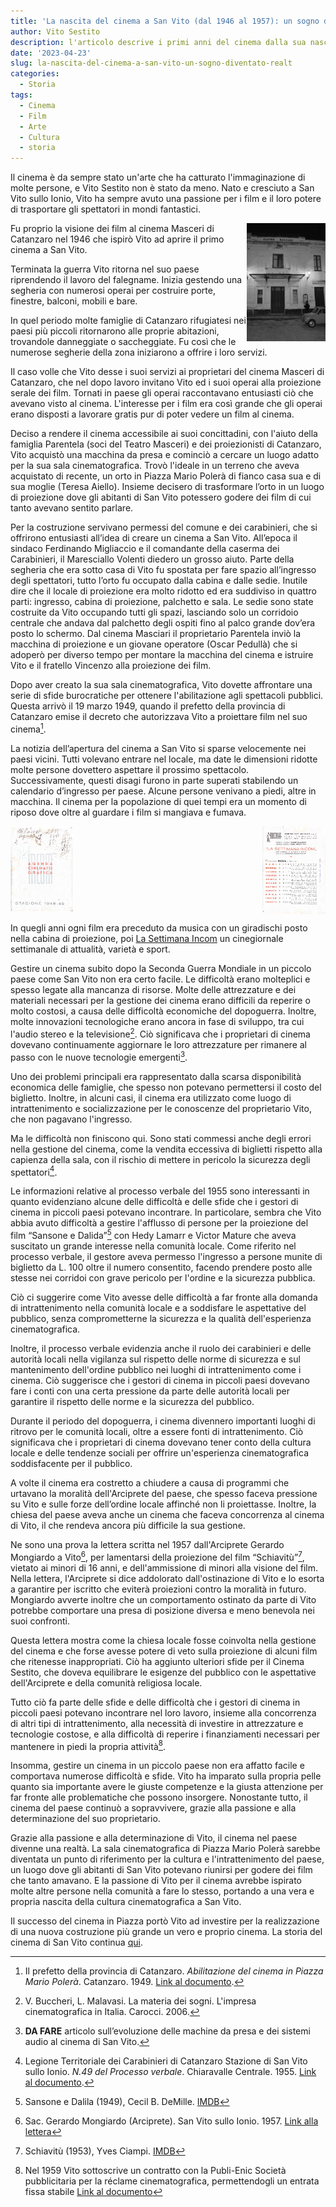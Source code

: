 ```yaml
---
title: 'La nascita del cinema a San Vito (dal 1946 al 1957): un sogno diventato realtà'
author: Vito Sestito
description: l'articolo descrive i primi anni del cinema dalla sua nascita agli anni dei suoi primi successi
date: '2023-04-23'
slug: la-nascita-del-cinema-a-san-vito-un-sogno-diventato-realt
categories:
  - Storia
tags:
  - Cinema
  - Film
  - Arte
  - Cultura
  - storia
---
```


Il cinema è da sempre stato un'arte che ha catturato l'immaginazione di molte persone, e Vito Sestito non è stato da meno. Nato e cresciuto a San Vito sullo Ionio, Vito ha sempre avuto una passione per i film e il loro potere di trasportare gli spettatori in mondi fantastici.

<img src="images/Masceri.JPG" alt="Teatro Masceri Catanzaro" style="max-width:25%;min-width:25%;float: right;"/>

Fu proprio la visione dei film al cinema Masceri di Catanzaro nel 1946 che ispirò Vito ad aprire il primo cinema a San Vito.

Terminata la guerra Vito ritorna nel suo paese riprendendo il lavoro del falegname. Inizia gestendo una segheria con numerosi operai per costruire porte, finestre, balconi, mobili e bare.

In quel periodo molte famiglie di Catanzaro rifugiatesi nei paesi più piccoli ritornarono alle proprie abitazioni, trovandole danneggiate o saccheggiate. Fu così che le numerose segherie della zona iniziarono a offrire i loro servizi.

Il caso volle che Vito desse i suoi servizi ai proprietari del cinema Masceri di Catanzaro, che nel dopo lavoro invitano Vito ed i suoi operai alla proiezione serale dei film. Tornati in paese gli operai raccontavano entusiasti ciò che avevano visto al cinema. L'interesse per i film era così grande che gli operai erano disposti a lavorare gratis pur di poter vedere un film al cinema.

Deciso a rendere il cinema accessibile ai suoi concittadini, con l'aiuto della famiglia Parentela (soci del Teatro Masceri) e dei proiezionisti di Catanzaro, Vito acquistò una macchina da presa e cominciò a cercare un luogo adatto per la sua sala cinematografica. Trovò l'ideale in un terreno che aveva acquistato di recente, un orto in Piazza Mario Polerà di fianco casa sua e di sua moglie (Teresa Aiello). Insieme decisero di trasformare l’orto in un luogo di proiezione dove gli abitanti di San Vito potessero godere dei film di cui tanto avevano sentito parlare.

Per la costruzione servivano permessi del comune e dei carabinieri, che si offrirono entusiasti all’idea di creare un cinema a San Vito. All’epoca il sindaco Ferdinando Migliaccio e il comandante della caserma dei Carabinieri, il Maresciallo Volenti diedero un grosso aiuto. Parte della segheria che era sotto casa di Vito fu spostata per fare spazio all’ingresso degli spettatori, tutto l’orto fu occupato dalla cabina e dalle sedie. Inutile dire che il locale di proiezione era molto ridotto ed era suddiviso in quattro parti: ingresso, cabina di proiezione, palchetto e sala. Le sedie sono state costruite da Vito occupando tutti gli spazi, lasciando solo un corridoio centrale che andava dal palchetto degli ospiti fino al palco grande dov’era posto lo schermo. Dal cinema Masciari il proprietario Parentela inviò la macchina di proiezione e un giovane operatore (Oscar Pedullà) che si adoperò per diverso tempo per montare la macchina del cinema e istruire Vito e il fratello Vincenzo alla proiezione dei film.

Dopo aver creato la sua sala cinematografica, Vito dovette affrontare una serie di sfide burocratiche per ottenere l'abilitazione agli spettacoli pubblici. Questa arrivò il 19 marzo 1949, quando il prefetto della provincia di Catanzaro emise il decreto che autorizzava Vito a proiettare film nel suo cinema[^1].

La notizia dell’apertura del cinema a San Vito si sparse velocemente nei paesi vicini. Tutti volevano entrare nel locale, ma date le dimensioni ridotte molte persone dovettero aspettare il prossimo spettacolo. Successivamente, questi disagi furono in parte superati stabilendo un calendario d’ingresso per paese. Alcune persone venivano a piedi, altre in macchina. Il cinema per la popolazione di quei tempi era un momento di riposo dove oltre al guardare i film si mangiava e fumava.

<img src="images/la_settimana_incam.jpg" alt="Copertina della settimana Incam" style="max-width:20%;min-width:20%;float: right"/>
<img src="images/1949IncamAgendaCinematoGrafica1.jpg" alt="1949 Incam Agenda Cinematografica" style="max-width:20%;min-width:20%;"/>

In quegli anni ogni film era preceduto da musica con un giradischi posto nella cabina di proiezione, poi [La Settimana Incom](https://www.archivioluce.com/la-settimana-incom/) un cinegiornale settimanale di attualità, varietà e sport.

Gestire un cinema subito dopo la Seconda Guerra Mondiale in un piccolo paese come San Vito non era certo facile. Le difficoltà erano molteplici e spesso legate alla mancanza di risorse. Molte delle attrezzature e dei materiali necessari per la gestione dei cinema erano difficili da reperire o molto costosi, a causa delle difficoltà economiche del dopoguerra. Inoltre, molte innovazioni tecnologiche erano ancora in fase di sviluppo, tra cui l'audio stereo e la televisione[^2]. Ciò significava che i proprietari di cinema dovevano continuamente aggiornare le loro attrezzature per rimanere al passo con le nuove tecnologie emergenti[^3].

Uno dei problemi principali era rappresentato dalla scarsa disponibilità economica delle famiglie, che spesso non potevano permettersi il costo del biglietto. Inoltre, in alcuni casi, il cinema era utilizzato come luogo di intrattenimento e socializzazione per le conoscenze del proprietario Vito, che non pagavano l'ingresso.

Ma le difficoltà non finiscono qui. Sono stati commessi anche degli errori nella gestione del cinema, come la vendita eccessiva di biglietti rispetto alla capienza della sala, con il rischio di mettere in pericolo la sicurezza degli spettatori[^4].

Le informazioni relative al processo verbale del 1955 sono interessanti in quanto evidenziano alcune delle difficoltà e delle sfide che i gestori di cinema in piccoli paesi potevano incontrare. In particolare, sembra che Vito abbia avuto difficoltà a gestire l'afflusso di persone per la proiezione del film “Sansone e Dalida”[^5] con Hedy Lamarr e Victor Mature che aveva suscitato un grande interesse nella comunità locale. Come riferito nel processo verbale, il gestore aveva permesso l'ingresso a persone munite di biglietto da L. 100 oltre il numero consentito, facendo prendere posto alle stesse nei corridoi con grave pericolo per l'ordine e la sicurezza pubblica.

Ciò ci suggerire come Vito avesse delle difficoltà a far fronte alla domanda di intrattenimento nella comunità locale e a soddisfare le aspettative del pubblico, senza comprometterne la sicurezza e la qualità dell'esperienza cinematografica.

Inoltre, il processo verbale evidenzia anche il ruolo dei carabinieri e delle autorità locali nella vigilanza sul rispetto delle norme di sicurezza e sul mantenimento dell'ordine pubblico nei luoghi di intrattenimento come i cinema. Ciò suggerisce che i gestori di cinema in piccoli paesi dovevano fare i conti con una certa pressione da parte delle autorità locali per garantire il rispetto delle norme e la sicurezza del pubblico.

Durante il periodo del dopoguerra, i cinema divennero importanti luoghi di ritrovo per le comunità locali, oltre a essere fonti di intrattenimento. Ciò significava che i proprietari di cinema dovevano tener conto della cultura locale e delle tendenze sociali per offrire un'esperienza cinematografica soddisfacente per il pubblico.

A volte il cinema era costretto a chiudere a causa di programmi che urtavano la moralità dell'Arciprete del paese, che spesso faceva pressione su Vito e sulle forze dell’ordine locale affinché non li proiettasse. Inoltre, la chiesa del paese aveva anche un cinema che faceva concorrenza al cinema di Vito, il che rendeva ancora più difficile la sua gestione.

Ne sono una prova la lettera scritta nel 1957 dall'Arciprete Gerardo Mongiardo a Vito[^6], per lamentarsi della proiezione del film “Schiavitù”[^7], vietato ai minori di 16 anni, e dell'ammissione di minori alla visione del film. Nella lettera, l'Arciprete si dice addolorato dall'ostinazione di Vito e lo esorta a garantire per iscritto che eviterà proiezioni contro la moralità in futuro. Mongiardo avverte inoltre che un comportamento ostinato da parte di Vito potrebbe comportare una presa di posizione diversa e meno benevola nei suoi confronti.

Questa lettera mostra come la chiesa locale fosse coinvolta nella gestione del cinema e che forse avesse potere di veto sulla proiezione di alcuni film che ritenesse inappropriati. Ciò ha aggiunto ulteriori sfide per il Cinema Sestito, che doveva equilibrare le esigenze del pubblico con le aspettative dell'Arciprete e della comunità religiosa locale.

Tutto ciò fa parte delle sfide e delle difficoltà che i gestori di cinema in piccoli paesi potevano incontrare nel loro lavoro, insieme alla concorrenza di altri tipi di intrattenimento, alla necessità di investire in attrezzature e tecnologie costose, e alla difficoltà di reperire i finanziamenti necessari per mantenere in piedi la propria attività[^8].

Insomma, gestire un cinema in un piccolo paese non era affatto facile e comportava numerose difficoltà e sfide. Vito ha imparato sulla propria pelle quanto sia importante avere le giuste competenze e la giusta attenzione per far fronte alle problematiche che possono insorgere. Nonostante tutto, il cinema del paese continuò a sopravvivere, grazie alla passione e alla determinazione del suo proprietario.

Grazie alla passione e alla determinazione di Vito, il cinema nel paese divenne una realtà. La sala cinematografica di Piazza Mario Polerà sarebbe diventata un punto di riferimento per la cultura e l'intrattenimento del paese, un luogo dove gli abitanti di San Vito potevano riunirsi per godere dei film che tanto amavano. E la passione di Vito per il cinema avrebbe ispirato molte altre persone nella comunità a fare lo stesso, portando a una vera e propria nascita della cultura cinematografica a San Vito.

Il successo del cinema in Piazza portò Vito ad investire per la realizzazione di una nuova costruzione più grande un vero e proprio cinema. La storia del cinema di San Vito continua [qui]().

[^1]: Il prefetto della provincia di Catanzaro. *Abilitazione del cinema in Piazza Mario Polerà*. Catanzaro. 1949. [Link al documento](/1949/03/19/abilitazione-cinema-in-piazza-mario-poler/).
[^2]: V. Buccheri, L. Malavasi. La materia dei sogni. L'impresa cinematografica in Italia. Carocci. 2006.
[^3]: **DA FARE** articolo sull’evoluzione delle machine da presa e dei sistemi audio al cinema di San Vito.
[^4]: Legione Territoriale dei Carabinieri di Catanzaro Stazione di San Vito sullo Ionio. *N.49 del Processo verbale*. Chiaravalle Centrale. 1955. [Link al documento](/1955/09/12/processo-per-vendita-eccessiva-di-biglietti/).
[^5]: Sansone e Dalila (1949), Cecil B. DeMille. [IMDB](https://www.imdb.com/title/tt0041838/)
[^6]: Sac. Gerardo Mongiardo (Arciprete). San Vito sullo Ionio. 1957. [Link alla lettera](/1957/08/10/lettera-del-sacerdote-gerardo-mongiardo/)
[^7]: Schiavitù (1953), Yves Ciampi. [IMDB](https://www.imdb.com/title/tt0046281/)
[^8]: Nel 1959 Vito sottoscrive un contratto con la Publi-Enic Società pubblicitaria per la réclame cinematografica, permettendogli un entrata fissa stabile [Link al documento](/1958/03/15/contratto-pubblicit-publi-enic/)
